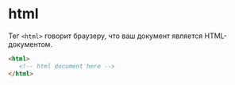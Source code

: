# html

Тег `<html>` говорит браузеру, что ваш документ является HTML-документом.

```html
<html>
   <!-- html document here -->
</html>
```
